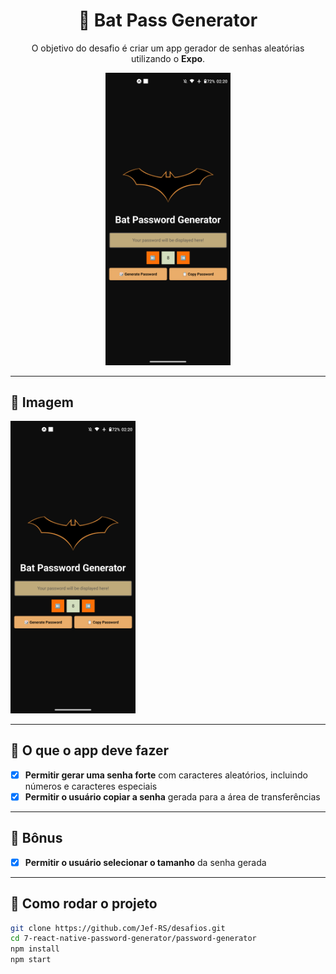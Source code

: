 <div style="text-align: center;">
  <h1>🦇 Bat Pass Generator</h1>
  <p>O objetivo do desafio é criar um app gerador de senhas aleatórias utilizando o <strong>Expo</strong>.</p>
  <a href="#">
      <img src=".github/assets/preview.png" width="200" />
  </a>
</div>

---

## 📸 Imagem

<a href="#">
    <img src=".github/assets/preview.png" width="200" />
</a>

---

## 📌 O que o app deve fazer

- [x] **Permitir gerar uma senha forte** com caracteres aleatórios, incluindo números e caracteres especiais
- [x] **Permitir o usuário copiar a senha** gerada para a área de transferências

---

## 🎁 Bônus

- [x] **Permitir o usuário selecionar o tamanho** da senha gerada

---

## 🚀 Como rodar o projeto

```bash
git clone https://github.com/Jef-RS/desafios.git
cd 7-react-native-password-generator/password-generator
npm install
npm start
